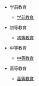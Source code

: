 - 学前教育
	- [学前教育](/initwithmarkdown/学前教育/index.md)

- 初等教育
	- [初等教育](/initwithmarkdown/初等教育/index.md)
	
- 中等教育	
	- [中等教育](/initwithmarkdown/中等教育/index.md)
	
- 高等教育
	- [高等教育](/initwithmarkdown/高等教育/index.md)
	
